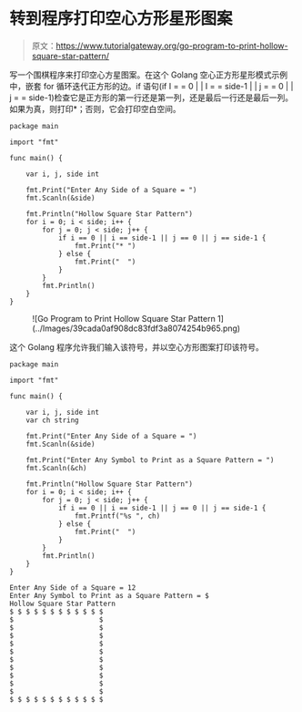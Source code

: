 # 转到程序打印空心方形星形图案

> 原文：<https://www.tutorialgateway.org/go-program-to-print-hollow-square-star-pattern/>

写一个围棋程序来打印空心方星图案。在这个 Golang 空心正方形星形模式示例中，嵌套 for 循环迭代正方形的边。if 语句(if I = = 0 | | I = = side-1 | | j = = 0 | | j = = side-1)检查它是正方形的第一行还是第一列，还是最后一行还是最后一列。如果为真，则打印*；否则，它会打印空白空间。

```
package main

import "fmt"

func main() {

    var i, j, side int

    fmt.Print("Enter Any Side of a Square = ")
    fmt.Scanln(&side)

    fmt.Println("Hollow Square Star Pattern")
    for i = 0; i < side; i++ {
        for j = 0; j < side; j++ {
            if i == 0 || i == side-1 || j == 0 || j == side-1 {
                fmt.Print("* ")
            } else {
                fmt.Print("  ")
            }
        }
        fmt.Println()
    }
}
```

<figure class="wp-block-image size-large">![Go Program to Print Hollow Square Star Pattern 1](../Images/39cada0af908dc83fdf3a8074254b965.png)</figure>

这个 Golang 程序允许我们输入该符号，并以空心方形图案打印该符号。

```
package main

import "fmt"

func main() {

    var i, j, side int
    var ch string

    fmt.Print("Enter Any Side of a Square = ")
    fmt.Scanln(&side)

    fmt.Print("Enter Any Symbol to Print as a Square Pattern = ")
    fmt.Scanln(&ch)

    fmt.Println("Hollow Square Star Pattern")
    for i = 0; i < side; i++ {
        for j = 0; j < side; j++ {
            if i == 0 || i == side-1 || j == 0 || j == side-1 {
                fmt.Printf("%s ", ch)
            } else {
                fmt.Print("  ")
            }
        }
        fmt.Println()
    }
}
```

```
Enter Any Side of a Square = 12
Enter Any Symbol to Print as a Square Pattern = $
Hollow Square Star Pattern
$ $ $ $ $ $ $ $ $ $ $ $ 
$                     $ 
$                     $ 
$                     $ 
$                     $ 
$                     $ 
$                     $ 
$                     $ 
$                     $ 
$                     $ 
$                     $ 
$ $ $ $ $ $ $ $ $ $ $ $
```